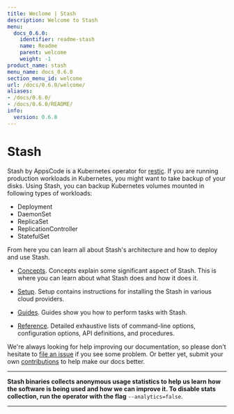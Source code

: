 ```yaml
---
title: Weclome | Stash
description: Welcome to Stash
menu:
  docs_0.6.0:
    identifier: readme-stash
    name: Readme
    parent: welcome
    weight: -1
product_name: stash
menu_name: docs_0.6.0
section_menu_id: welcome
url: /docs/0.6.0/welcome/
aliases:
- /docs/0.6.0/
- /docs/0.6.0/README/
info:
  version: 0.6.0
---
```


# Stash
 Stash by AppsCode is a Kubernetes operator for [restic](https://restic.net). If you are running production workloads in Kubernetes, you might want to take backup of your disks. Using Stash, you can backup Kubernetes volumes mounted in following types of workloads:

- Deployment
- DaemonSet
- ReplicaSet
- ReplicationController
- StatefulSet

From here you can learn all about Stash's architecture and how to deploy and use Stash.

- [Concepts](/docs/0.6.0/concepts/). Concepts explain some significant aspect of Stash. This is where you can learn about what Stash does and how it does it.

- [Setup](/docs/0.6.0/setup/). Setup contains instructions for installing
  the Stash in various cloud providers.

- [Guides](/docs/0.6.0/guides/). Guides show you how to perform tasks with Stash.

- [Reference](/docs/0.6.0/reference/). Detailed exhaustive lists of
command-line options, configuration options, API definitions, and procedures.

We're always looking for help improving our documentation, so please don't hesitate to [file an issue](https://github.com/appscode/stash/issues/new) if you see some problem. Or better yet, submit your own [contributions](/docs/0.6.0/CONTRIBUTING) to help
make our docs better.

---

**Stash binaries collects anonymous usage statistics to help us learn how the software is being used and how we can improve it. To disable stats collection, run the operator with the flag** `--analytics=false`.

---
